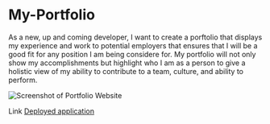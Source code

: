 # My-Portfolio
As a new, up and coming developer, I want to create a porftolio that displays my experience and work to potential employers that ensures that I will be a good fit for any position I am being considere for. My portfolio will not only show my accomplishments but highlight who I am as a person to give a holistic view of my ability to contribute to a team, culture, and ability to perform. 

<!-- need to update photo path -->
![Screenshot of Portfolio Website](assets/images/portfolio.png)  

<!-- need to update deployed application link  -->
Link [Deployed application](https://seanrashby.github.io/Horiseon-SEO/)